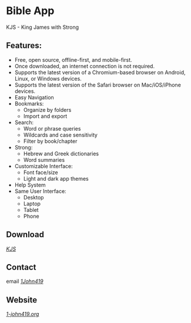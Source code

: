 # Bible App

KJS - King James with Strong

## Features:

* Free, open source, offline-first, and mobile-first.
* Once downloaded, an internet connection is not required.
* Supports the latest version of a Chromium-based browser on Android, Linux, or Windows devices.
* Supports the latest version of the Safari browser on Mac/iOS/iPhone devices.
* Easy Navigation
* Bookmarks:
    * Organize by folders
    * Import and export
* Search:
    * Word or phrase queries
    * Wildcards and case sensitivity
    * Filter by book/chapter
* Strong:
    * Hebrew and Greek dictionaries
    * Word summaries
* Customizable Interface:
    * Font face/size
    * Light and dark app themes
* Help System
* Same User Interface:
    * Desktop
    * Laptop
    * Tablet
    * Phone

## Download

*[KJS](https://kjs.1-john-419.org/)*

## Contact

email *[1John419](mailto:github.1john419@gmail.com)*

## Website

*[1-john419.org](https://1-john-419.org/)*

